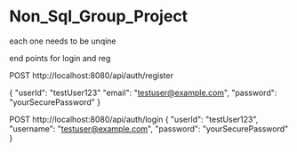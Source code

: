 # Non_Sql_Group_Project

each one needs to be unqine 


end points for login and reg

POST http://localhost:8080/api/auth/register

{
  "userId": "testUser123"
  "email": "testuser@example.com",
  "password": "yourSecurePassword"
}

POST http://localhost:8080/api/auth/login
{
  "userId": "testUser123",
  "username": "testuser@example.com",
  "password": "yourSecurePassword"
}

